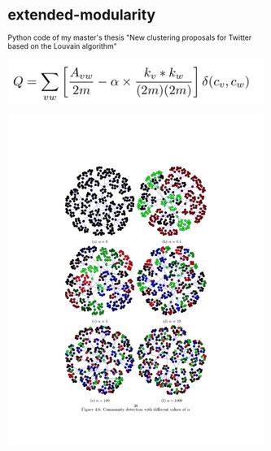 # extended-modularity
Python code of my master's thesis "New clustering proposals for Twitter based on the Louvain algorithm"

![alt tag](equation.png)

![alt tag](a44.png)

